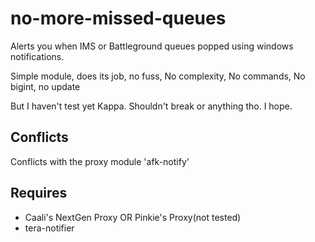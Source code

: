 # no-more-missed-queues
Alerts you when IMS or Battleground queues popped using windows notifications.

Simple module, does its job, no fuss, No complexity, No commands, No bigint, no update

But I haven't test yet Kappa. Shouldn't break or anything tho. I hope.

## Conflicts
Conflicts with the proxy module 'afk-notify'

## Requires
- Caali's NextGen Proxy OR Pinkie's Proxy(not tested)
- tera-notifier
